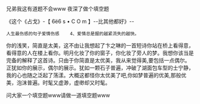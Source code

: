 兄弟我这有道题不会www
夜深了做个填空题


《这个《占戈》-【 6ё6 s • С O m 】--比其他都好》--

	人生最伤感的句子爱情伤感	4、爱情总是握的越紧流失的越快。
你的浅笑，简直是太美，这不由让我想起了卞之琳的一首短诗你站在桥上看得意，看得意的人在楼上看你。明月化妆了你的窗子，你化妆了旁人的梦。我想你该当是完备的解释了这首诗。只由于你简直是太优美，我从来觉得美,要包括一点偶尔。正犹如你的展示，偶尔的展示。犹如一颗石子普遍，冲破了湖面包车型的士宁静，我的心也随之泛起了荡漾。大概这都怪你太优美了吧,你如梦普遍的优美,那般优美，泡沫普遍。时髦又虚渺，虚缈却又时髦。





问大家一个填空题www请做一道填空题www
